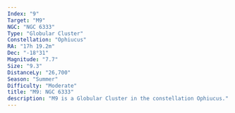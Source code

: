 ```yaml
---
Index: "9"
Target: "M9"
NGC: "NGC 6333"
Type: "Globular Cluster"
Constellation: "Ophiucus"
RA: "17h 19.2m"
Dec: "-18°31"
Magnitude: "7.7"
Size: "9.3"
DistanceLy: "26,700"
Season: "Summer"
Difficulty: "Moderate"
title: "M9: NGC 6333"
description: "M9 is a Globular Cluster in the constellation Ophiucus."
---
```

